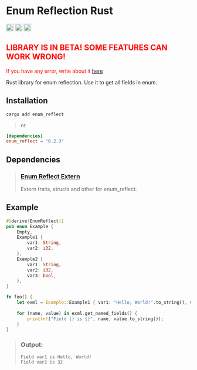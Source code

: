 # Enum Reflection Rust

[<img alt="github" src="https://img.shields.io/badge/github-hrykr%2Fenum--reflect-blue?logo=github&label=github&link=https%3A%2F%2Fgithub.com%2Fhrykr%2Fenum-reflect" height="20">](https://github.com/hrykr/enum-reflect)
[<img alt="crates.io" src="https://img.shields.io/crates/v/enum_reflect?logo=rust" height="20">](https://crates.io/crates/enum_reflect)
[<img alt="crates.io" src="https://img.shields.io/docsrs/enum_reflect?logo=docs.rs&label=docs.rs" height="20">](https://docs.rs/enum_reflect/latest/enum_reflect/)

## <span style="color: red;">LIBRARY IS IN BETA! SOME FEATURES CAN WORK WRONG!</span>
<span style="color: red;">If you have any error, write about it [here](https://github.com/hrykr/enum-reflect/issues)</span>

Rust library for enum reflection. Use it to get all fields in enum.

## Installation

`cargo add enum_reflect`
> or
```toml
[dependencies]
enum_reflect = "0.2.3"
```

## Dependencies

> ### [Enum Reflect Extern](https://crates.io/crates/enum_reflect_extern)
> Extern traits, structs and other for enum_reflect.

## Example

```rust
#[derive(EnumReflect)]
pub enum Example {
    Empty,
    Example1 {
        var1: String,
        var2: i32,
    },
    Example2 {
        var1: String,
        var2: i32,
        var3: bool,
    },
}

fn foo() {
    let exml = Example::Example1 { var1: "Hello, World!".to_string(), var2: 32 };
    
    for (name, value) in exml.get_named_fields() {
        println!("Field {} is {}", name, value.to_string());
    }
}

```
> ### Output:
> ```
> Field var1 is Hello, World!
> Field var2 is 32
> ```